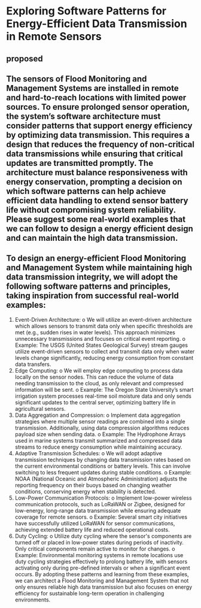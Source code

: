 # Exploring Software Patterns for Energy-Efficient Data Transmission in Remote Sensors

## proposed

## The sensors of Flood Monitoring and Management Systems are installed in remote and hard-to-reach locations with limited power sources. To ensure prolonged sensor operation, the system’s software architecture must consider patterns that support energy efficiency by optimizing data transmission. This requires a design that reduces the frequency of non-critical data transmissions while ensuring that critical updates are transmitted promptly. The architecture must balance responsiveness with energy conservation, prompting a decision on which software patterns can help achieve efficient data handling to extend sensor battery life without compromising system reliability. Please suggest some real-world examples that we can follow to design a energy efficient design and can maintain the high data transmission.

## To design an energy-efficient Flood Monitoring and Management System while maintaining high data transmission integrity, we will adopt the following software patterns and principles, taking inspiration from successful real-world examples:
1.    Event-Driven Architecture:
o    We will utilize an event-driven architecture which allows sensors to transmit data only when specific thresholds are met (e.g., sudden rises in water levels). This approach minimizes unnecessary transmissions and focuses on critical event reporting.
o    Example: The USGS (United States Geological Survey) stream gauges utilize event-driven sensors to collect and transmit data only when water levels change significantly, reducing energy consumption from constant data transfers.
2.    Edge Computing:
o    We will employ edge computing to process data locally on the sensor nodes. This can reduce the volume of data needing transmission to the cloud, as only relevant and compressed information will be sent.
o    Example: The Oregon State University’s smart irrigation system processes real-time soil moisture data and only sends significant updates to the central server, optimizing battery life in agricultural sensors.
3.    Data Aggregation and Compression:
o    Implement data aggregation strategies where multiple sensor readings are combined into a single transmission. Additionally, using data compression algorithms reduces payload size when sending data.
o    Example: The Hydrophone Arrays used in marine systems transmit summarized and compressed data streams to reduce energy consumption while maintaining accuracy.
4.    Adaptive Transmission Schedules:
o    We will adopt adaptive transmission techniques by changing data transmission rates based on the current environmental conditions or battery levels. This can involve switching to less frequent updates during stable conditions.
o    Example: NOAA (National Oceanic and Atmospheric Administration) adjusts the reporting frequency on their buoys based on changing weather conditions, conserving energy when stability is detected.
5.    Low-Power Communication Protocols:
o    Implement low-power wireless communication protocols, such as LoRaWAN or Zigbee, designed for low-energy, long-range data transmission while ensuring adequate coverage for remote sensors.
o    Example: Several smart city initiatives have successfully utilized LoRaWAN for sensor communications, achieving extended battery life and reduced operational costs.
6.    Duty Cycling:
o    Utilize duty cycling where the sensor's components are turned off or placed in low-power states during periods of inactivity. Only critical components remain active to monitor for changes.
o    Example: Environmental monitoring systems in remote locations use duty cycling strategies effectively to prolong battery life, with sensors activating only during pre-defined intervals or when a significant event occurs.
By adopting these patterns and learning from these examples, we can architect a Flood Monitoring and Management System that not only ensures reliable high data transmission but also focuses on energy efficiency for sustainable long-term operation in challenging environments.

